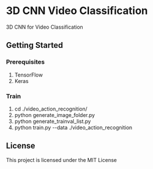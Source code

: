# 3D CNN Video Classification
3D CNN for Video Classification

## Getting Started
### Prerequisites
1. TensorFlow
2. Keras

### Train
1. cd ./video_action_recognition/
2. python generate_image_folder.py
3. python generate_trainval_list.py
4. python train.py --data ./video_action_recognition

## License
This project is licensed under the MIT License 

